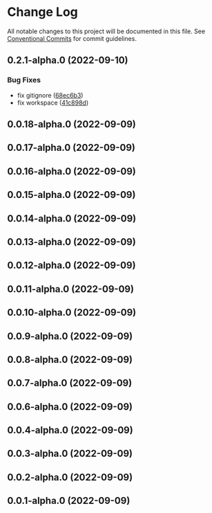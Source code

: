 # Change Log

All notable changes to this project will be documented in this file.
See [Conventional Commits](https://conventionalcommits.org) for commit guidelines.

## 0.2.1-alpha.0 (2022-09-10)

### Bug Fixes

- fix gitignore ([68ec6b3](https://github.com/syneki/db-faker/commit/68ec6b36b1e4e54d45d6f84d1b9bbe6b07fa314a))
- fix workspace ([41c898d](https://github.com/syneki/db-faker/commit/41c898d6a67f7fbf89d2bd4a5f35a87b152d7401))

## 0.0.18-alpha.0 (2022-09-09)

## 0.0.17-alpha.0 (2022-09-09)

## 0.0.16-alpha.0 (2022-09-09)

## 0.0.15-alpha.0 (2022-09-09)

## 0.0.14-alpha.0 (2022-09-09)

## 0.0.13-alpha.0 (2022-09-09)

## 0.0.12-alpha.0 (2022-09-09)

## 0.0.11-alpha.0 (2022-09-09)

## 0.0.10-alpha.0 (2022-09-09)

## 0.0.9-alpha.0 (2022-09-09)

## 0.0.8-alpha.0 (2022-09-09)

## 0.0.7-alpha.0 (2022-09-09)

## 0.0.6-alpha.0 (2022-09-09)

## 0.0.4-alpha.0 (2022-09-09)

## 0.0.3-alpha.0 (2022-09-09)

## 0.0.2-alpha.0 (2022-09-09)

## 0.0.1-alpha.0 (2022-09-09)
